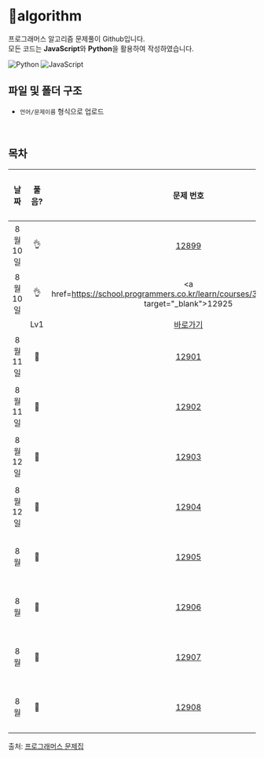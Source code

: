 # :cactus:algorithm
프로그래머스 알고리즘 문제풀이 Github입니다.  
모든 코드는 **JavaScript**와 **Python**을 활용하여 작성하였습니다. 

![Python](https://img.shields.io/badge/python-3670A0?style=for-the-badge&logo=python&logoColor=ffdd54)
![JavaScript](https://img.shields.io/badge/javascript-%23323330.svg?style=for-the-badge&logo=javascript&logoColor=%23F7DF1E)
<br/>

## 파일 및 폴더 구조
- `언어/문제이름` 형식으로 업로드

<br/>

## 목차


|          날짜          |        풀음?         |        문제 번호         |        문제 이름         |         난이도          |        풀이 링크         |
| :-----: | :-----: | :-----: | :-----: | :-----: | :-----: |
| 8월 10일 |  :ok_hand:  | <a href="https://school.programmers.co.kr/learn/courses/30/lessons/12899" target="_blank">12899</a> | <a href="https://school.programmers.co.kr/learn/courses/30/lessons/12899" target="_blank">124 나라의 숫자</a> | Lv2 | <a href="./JS/124나라의숫자.js">바로가기</a> |
| 8월 10일 |  :ok_hand:  | <a href=https://school.programmers.co.kr/learn/courses/30/lessons/12925" target="_blank">12925</a> | <a href=https://school.programmers.co.kr/learn/courses/30/lessons/12925" target="_blank">문자열을 정수로 바꾸기
</a> | Lv1 | <a href="./JS/문자열을정수로바꾸기.js">바로가기</a> |
| 8월 11일 | :running: | <a href="https://school.programmers.co.kr/learn/courses/30/lessons/12901" target="_blank">12901</a> | <a href="https://school.programmers.co.kr/learn/courses/30/lessons/12901" target="_blank">2016년</a> | Lv1 | <a href="./JS/2016년.js">바로가기</a> |
| 8월 11일 | :running: | <a href="https://school.programmers.co.kr/learn/courses/30/lessons/12902" target="_blank">12902</a> | <a href="https://school.programmers.co.kr/learn/courses/30/lessons/12902" target="_blank">3 x n 타일링</a> | Lv1 | <a href="./JS/3xn타일링.js">바로가기</a> |
| 8월 12일 | :running: | <a href="https://school.programmers.co.kr/learn/courses/30/lessons/12903" target="_blank">12903</a> | <a href="https://school.programmers.co.kr/learn/courses/30/lessons/12903" target="_blank">가운데글자 가져오기</a> | Lv1 | <a href="./JS/가운데글자가져오기.js">바로가기</a> |
| 8월 12일 | :running: | <a href="https://school.programmers.co.kr/learn/courses/30/lessons/12904" target="_blank">12904</a> | <a href="https://school.programmers.co.kr/learn/courses/30/lessons/12904" target="_blank">가장 긴 팰린드롬</a> | Lv1 | <a href="./JS/가장큰팰린드롬.js">바로가기</a> |
| 8월 | :running: | <a href="https://school.programmers.co.kr/learn/courses/30/lessons/12905" target="_blank">12905</a> | <a href="https://school.programmers.co.kr/learn/courses/30/lessons/12905" target="_blank">가장 큰 정사각형 찾기</a> | Lv1 | <a href="./JS/가장큰정사각형찾기.js">바로가기</a> |
| 8월 | :running: | <a href="https://school.programmers.co.kr/learn/courses/30/lessons/12906" target="_blank">12906</a> | <a href="https://school.programmers.co.kr/learn/courses/30/lessons/12906" target="_blank">거스름돈</a> | Lv1 | <a href="./JS/거스름돈.js">바로가기</a> |
| 8월 | :running: | <a href="https://school.programmers.co.kr/learn/courses/30/lessons/12907" target="_blank">12907</a> | <a href="https://school.programmers.co.kr/learn/courses/30/lessons/12907" target="_blank">직사각형의 넓이</a> | Lv1 | <a href="./JS/직사각형의넓이.js">바로가기</a> |
| 8월 | :running: | <a href="https://school.programmers.co.kr/learn/courses/30/lessons/12908" target="_blank">12908</a> | <a href="https://school.programmers.co.kr/learn/courses/30/lessons/12908" target="_blank">나누어 떨어지는 숫자 배열</a> | Lv1 | <a href="./JS/나누어떨어지는숫자배열.js">바로가기</a> |

출처: [프로그래머스 문제집](https://school.programmers.co.kr/learn/challenges)

